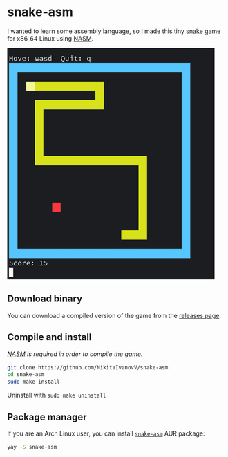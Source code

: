 # snake-asm

I wanted to learn some assembly language, so I made this tiny snake game for x86_64 Linux using [NASM](https://www.nasm.us/).

![showcase](images/showcase.gif)

## Download binary

You can download a compiled version of the game from the [releases page](https://github.com/NikitaIvanovV/snake-asm/releases/).

## Compile and install

*[NASM](https://www.nasm.us/) is required in order to compile the game.*

```sh
git clone https://github.com/NikitaIvanovV/snake-asm
cd snake-asm
sudo make install
```

Uninstall with `sudo make uninstall`

## Package manager

If you are an Arch Linux user, you can install [`snake-asm`](https://aur.archlinux.org/packages/snake-asm/) AUR package:

```sh
yay -S snake-asm
```
